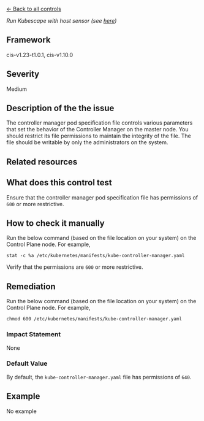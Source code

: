 [← Back to all controls](index.md)


_Run Kubescape with host sensor (see [here](../../components/host-sensor))_

## Framework

cis-v1.23-t1.0.1, cis-v1.10.0

## Severity

Medium

## Description of the the issue

The controller manager pod specification file controls various parameters that set the behavior of the Controller Manager on the master node. You should restrict its file permissions to maintain the integrity of the file. The file should be writable by only the administrators on the system.

## Related resources

## What does this control test

Ensure that the controller manager pod specification file has permissions of `600` or more restrictive.

## How to check it manually

Run the below command (based on the file location on your system) on the Control Plane node. For example,

```
stat -c %a /etc/kubernetes/manifests/kube-controller-manager.yaml

```

 Verify that the permissions are `600` or more restrictive.

## Remediation

Run the below command (based on the file location on your system) on the Control Plane node. For example,

```
chmod 600 /etc/kubernetes/manifests/kube-controller-manager.yaml

```

### Impact Statement

None

### Default Value

By default, the `kube-controller-manager.yaml` file has permissions of `640`.

## Example

No example
